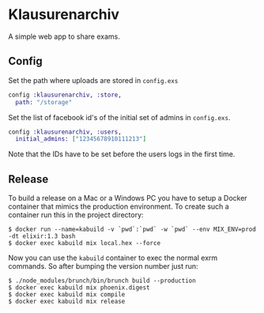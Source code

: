 # Klausurenarchiv
A simple web app to share exams.

## Config

Set the path where uploads are stored in `config.exs`
```elixir
config :klausurenarchiv, :store,
  path: "/storage"
```

Set the list of facebook id's of the initial set of admins in `config.exs`.
```elixir
config :klausurenarchiv, :users,
  initial_admins: ["12345678910111213"]
```
Note that the IDs have to be set before the users logs in the first time.

## Release

To build a release on a Mac or a Windows PC you have to setup a Docker container
that mimics the production environment. To create such a container run this in
the project directory:
```
$ docker run --name=kabuild -v `pwd`:`pwd` -w `pwd` --env MIX_ENV=prod -dt elixir:1.3 bash
$ docker exec kabuild mix local.hex --force
```

Now you can use the `kabuild` container to exec the normal exrm commands. So after bumping the
version number just run:

``` 
$ ./node_modules/brunch/bin/brunch build --production
$ docker exec kabuild mix phoenix.digest
$ docker exec kabuild mix compile
$ docker exec kabuild mix release
```
